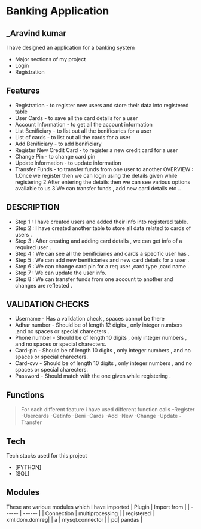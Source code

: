 
# Banking Application
## _Aravind kumar



I have designed an application for a banking system 

- Major sections of my project
- Login 
- Registration
## Features

- Registration  - to register new users and store their data into registered table
- User Cards    - to save all the card details for a user 
- Account Information - to get all the account information 
- List Benificiary  - to list out all the benificaries for a user 
- List of cards  - to list out all the cards for a user 
- Add Benificiary  - to add benificiary 
- Register New Credit Card - to register a new credit card for a user
- Change Pin  - to change card pin 
- Update Information - to update information 
- Transfer Funds - to transfer funds from one user to another 
OVERVIEW : 
1.Once we register then we can login using the details given while registering
2.After entering the details then we can see various options available to us 
3.We can transfer funds , add new card details etc ..

## DESCRIPTION
- Step 1 : I have created users and added their info into registered table.
- Step 2 : I have created another table to store all data related to cards of users .
- Step 3 : After creating and adding card details , we can get info of a required user .
- Step 4 : We can see all the benificiaries and cards a specific user has .
- Step 5 : We can add new benificiaries and new card details for a user .
- Step 6 : We can change card pin for a req user ,card type ,card name .
- Step 7 : We can update  the user info.
- Step 8 : We can transfer funds from one account to another and changes are reflected .

## VALIDATION CHECKS 
- Username     - Has a validation check , spaces cannot be there 
- Adhar number - Should be of length 12 digits , only integer numbers ,and no spaces or special charecters .
- Phone number - Should be of length 10 digits , only integer numbers , and no spaces or special charecters.
- Card-pin     - Should be of length 10 digits , only integer numbers , and no spaces or special charecters.
- Card-cvv     - Should be of length 10 digits , only integer numbers , and no spaces or special charecters.
- Password     - Should match with the one given while registering .
## Functions
> For each different feature i have used different function calls 
-Register
-Usercards
-Getinfo
-Beni
-Cards
-Add
-New
-Change
-Update
-Transfer

## Tech

Tech stacks used for this project 

- [PYTHON] 
- [SQL] 




## Modules

These are varioue modules which i have imported
| Plugin | Import from  |
| ------ | ------ |
| Connection | multiprocessing |
| registered | xml.dom.domreg|
| a | mysql.connector |
| pd| pandas |


